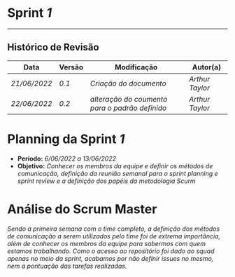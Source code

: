 <!---
O layout da documentação das sprints foi feito se baseando nos documentos produzidos
pela equipe do software Acácia, estando disponíveis em: 
<https://github.com/fga-eps-mds/2019.2-Acacia/tree/develop/docs/sprints>.
Tal layout é apenas um exemplo e pode vir a ser alterado a qualquer momento!
-->
# Sprint _1_
---
## Histórico de Revisão
| Data | Versão | Modificação | Autor(a) |
| --- | --- | --- | --- |
| _21/06/2022_ | _0.1_ | _Criação do documento_ | _Arthur Taylor_ |
| _22/06/2022_ | _0.2_ | _alteração do coumento para o padrão definido_ | _Arthur Taylor_ |

# Planning da Sprint _1_

- **Período:** _6/06/2022 a 13/06/2022_
- **Objetivo:** _Conhecer os membros da equipe e definir os métodos de comunicação, definição da reunião semanal para o sprint planning e sprint review e a definição dos papéis da metodologia Scurm_

# Análise do Scrum Master
_Sendo a primeira semana com o time completo, a definição dos métodos de comunicação a serem utilizados pelo time foi de extrema importância, além de conhecer os membros da equipe para sabermos com quem estamos trabalhando. Como o acesso ao repositório foi dado ao squad apenas no meio da sprint, acabamos por não definir issues no mesmo, nem a pontuação das tarefas realizadas._
